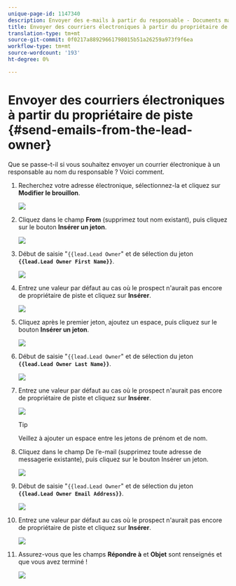 ```yaml
---
unique-page-id: 1147340
description: Envoyer des e-mails à partir du responsable - Documents marketing - Documentation du produit
title: Envoyer des courriers électroniques à partir du propriétaire de piste
translation-type: tm+mt
source-git-commit: 0f0217a88929661798015b51a26259a973f9f6ea
workflow-type: tm+mt
source-wordcount: '193'
ht-degree: 0%

---
```



# Envoyer des courriers électroniques à partir du propriétaire de piste {#send-emails-from-the-lead-owner}

Que se passe-t-il si vous souhaitez envoyer un courrier électronique à un responsable au nom du responsable ?  Voici comment.

1. Recherchez votre adresse électronique, sélectionnez-la et cliquez sur **Modifier le brouillon**.

   ![](assets/one.png)

1. Cliquez dans le champ **From** (supprimez tout nom existant), puis cliquez sur le bouton **Insérer un jeton**.

   ![](assets/two.png)

1. Début de saisie &quot;`{{lead.Lead Owner`&quot; et de sélection du jeton **`{{lead.Lead Owner First Name}}`**.

   ![](assets/image2014-9-11-13-3a7-3a43.png)

1. Entrez une valeur par défaut au cas où le prospect n&#39;aurait pas encore de propriétaire de piste et cliquez sur **Insérer**.

   ![](assets/image2014-9-11-13-3a7-3a58.png)

1. Cliquez après le premier jeton, ajoutez un espace, puis cliquez sur le bouton **Insérer un jeton**.

   ![](assets/five.png)

1. Début de saisie &quot;`{{lead.Lead Owner`&quot; et de sélection du jeton **`{{lead.Lead Owner Last Name}}`**.

   ![](assets/image2014-9-11-13-3a8-3a24.png)

1. Entrez une valeur par défaut au cas où le prospect n&#39;aurait pas encore de propriétaire de piste et cliquez sur **Insérer**.

   ![](assets/image2014-9-11-13-3a8-3a39.png)

   >[!TIP]
   >
   >Veillez à ajouter un espace entre les jetons de prénom et de nom.

1. Cliquez dans le champ De l’e-mail (supprimez toute adresse de messagerie existante), puis cliquez sur le bouton Insérer un jeton.

   ![](assets/eight.png)

1. Début de saisie &quot;`{{lead.Lead Owner`&quot; et de sélection du jeton **`{{lead.Lead Owner Email Address}}`**.

   ![](assets/image2014-9-11-13-3a9-3a33.png)

1. Entrez une valeur par défaut au cas où le prospect n&#39;aurait pas encore de propriétaire de piste et cliquez sur **Insérer**.

   ![](assets/ten.png)

1. Assurez-vous que les champs **Répondre à** et **Objet** sont renseignés et que vous avez terminé !

   ![](assets/eleven.png)
